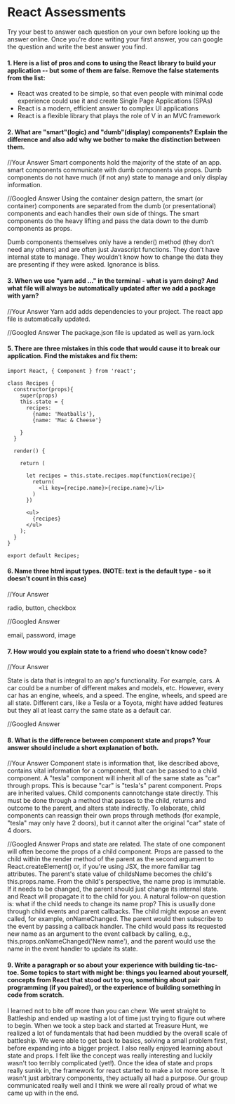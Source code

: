 # React Assessments

Try your best to answer each question on your own before looking up the answer online. Once you're done writing your first answer, you can google the question and write the best answer you find.

#### 1. Here is a list of pros and cons to using the React library to build your application -- but some of them are false. Remove the false statements from the list:

- React was created to be simple, so that even people with minimal code experience could use it and create Single Page Applications (SPAs)
- React is a modern, efficient answer to complex UI applications
- React is a flexible library that plays the role of V in an MVC framework

 
 #### 2. What are "smart"(logic) and "dumb"(display) components? Explain the difference and also add why we bother to make the distinction between them.
 
 
 //Your Answer
Smart components hold the majority of the state of an app. smart components communicate with dumb components via props. Dumb components do not have much (if not any) state to manage and only display information.
 
 //Googled Answer
Using the container design pattern, the smart (or container) components are separated from the dumb (or presentational) components and each handles their own side of things. The smart components do the heavy lifting and pass the data down to the dumb components as props.
 
Dumb components themselves only have a render() method (they don’t need any others) and are often just Javascript functions. They don’t have internal state to manage. They wouldn’t know how to change the data they are presenting if they were asked. Ignorance is bliss.
 
#### 3. When we use "yarn add ..." in the terminal - what is yarn doing? And what file will always be automatically updated after we add a package with yarn?
 
 
 //Your Answer
 Yarn add adds dependencies to your project. The react app file is automatically updated.
 
 //Googled Answer
The package.json file is updated as well as yarn.lock
 
#### 5. There are three mistakes in this code that would cause it to break our application. Find the mistakes and fix them:

    import React, { Component } from 'react';

    class Recipes {
      constructor(props){
        super(props)
        this.state = {
          recipes: 
            {name: 'Meatballs'},
            {name: 'Mac & Cheese'}
      
        }
      }

      render() {
    
        return (
    
          let recipes = this.state.recipes.map(function(recipe){
            return(
              <li key={recipe.name}>{recipe.name}</li>
            )
          })
    
          <ul>
            {recipes}
          </ul>
        );
      }
    }

    export default Recipes;

#### 6. Name three html input types. (NOTE: text is the default type - so it doesn't count in this case)
 
 //Your Answer
 
 radio, button, checkbox
 
 //Googled Answer
 
 email, password, image
 
 #### 7. How would you explain state to a friend who doesn't know code?
 
 //Your Answer
 
 State is data that is integral to an app's functionality. For example, cars. A car could be a number of different makes and models, etc. However, every car has an engine, wheels, and a speed. The engine, wheels, and speed are all state. Different cars, like a Tesla or a Toyota, might have added features but they all at least carry the same state as a default car.
 
 //Googled Answer
 
 
 #### 8. What is the difference between component state and props? Your answer should include a short explanation of both.
 
 
 //Your Answer
 Component state is information that, like described above, contains vital information for a component, that can be passed to a child component. A "tesla" component will inherit all of the same state as "car" through props. This is because "car" is "tesla's" parent component. Props are inherited values. Child components cannotchange state directly. This must be done through a method that passes to the child, returns and outcome to the parent, and alters state indirectly. To elaborate, child components can reassign their own props through methods (for example, "tesla" may only have 2 doors), but it cannot alter the original "car" state of 4 doors.
 
 //Googled Answer
 Props and state are related. The state of one component will often become the props of a child component. Props are passed to the child within the render method of the parent as the second argument to React.createElement() or, if you're using JSX, the more familiar tag attributes.
 The parent's state value of childsName becomes the child's this.props.name. From the child's perspective, the name prop is immutable. If it needs to be changed, the parent should just change its internal state.
 and React will propagate it to the child for you. A natural follow-on question is: what if the child needs to change its name prop? This is usually done through child events and parent callbacks. The child might expose an event called, for example, onNameChanged. The parent would then subscribe to the event by passing a callback handler.
 The child would pass its requested new name as an argument to the event callback by calling, e.g., this.props.onNameChanged('New name'), and the parent would use the name in the event handler to update its state.


   
#### 9. Write a paragraph or so about your experience with building tic-tac-toe. Some topics to start with might be: things you learned about yourself, concepts from React that stood out to you, something about pair programming (if you paired), or the experience of building something in code from scratch.

I learned not to bite off more than you can chew. We went straight to Battleship and ended up wasting a lot of time just trying to figure out where to begin. When we took a step back and started at Treasure Hunt, we realized a lot of fundamentals that had been muddied by the overall scale of battleship. We were able to get back to basics, solving a small problem first, before expanding into a bigger project. 
I also really enjoyed learning about state and props. I felt like the concept was really interesting and luckily wasn't too terribly complicated (yet!). Once the idea of state and props really sunkk in, the framework for react started to make a lot more sense. It wasn't just arbitrary components, they actually all had a purpose. 
Our group communicated really well and I think we were all really proud of what we came up with in the end.